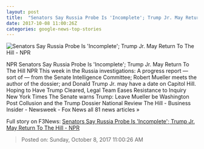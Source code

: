 ```yaml
---
layout: post
title:  "Senators Say Russia Probe Is 'Incomplete'; Trump Jr. May Return To The Hill - NPR"
date: 2017-10-08 11:00:26Z
categories: google-news-top-stories
---
```


![Senators Say Russia Probe Is 'Incomplete'; Trump Jr. May Return To The Hill - NPR](https://media.npr.org/assets/img/2017/10/06/gettyimages-857535174_wide-4ada1e46908d77a8978c454cf1297c6ef1cbd6e8.jpg?s=1400)

NPR Senators Say Russia Probe Is 'Incomplete'; Trump Jr. May Return To The Hill NPR This week in the Russia investigations: A progress report — sort of — from the Senate Intelligence Committee; Robert Mueller meets the author of the dossier; and Donald Trump Jr. may have a date on Capitol Hill. Hoping to Have Trump Cleared, Legal Team Eases Resistance to Inquiry New York Times The Senate warns Trump: Leave Mueller be Washington Post Collusion and the Trump Dossier National Review The Hill - Business Insider - Newsweek - Fox News all 81 news articles »


Full story on F3News: [Senators Say Russia Probe Is 'Incomplete'; Trump Jr. May Return To The Hill - NPR](http://www.f3nws.com/n/RenTrH)

> Posted on: Sunday, October 8, 2017 11:00:26 AM
